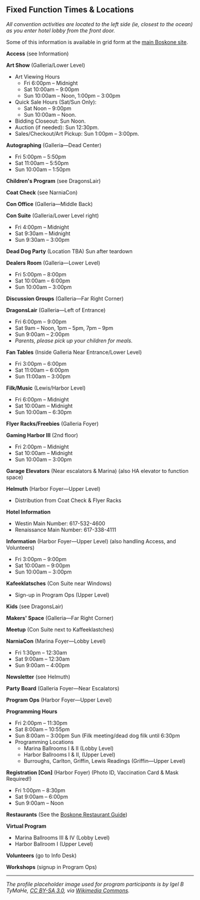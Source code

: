 ## Fixed Function Times & Locations

*All convention activities are located to the left side (ie, closest to the ocean) as you enter hotel lobby from the front door.*

Some of this information is available in grid form at the [main Boskone site](https://boskone.org/program/hours-events/).

**Access** (see Information) 

**Art Show** (Galleria/Lower Level) 
* Art Viewing Hours
  * Fri 6:00pm – Midnight
  * Sat 10:00am – 9:00pm
  * Sun 10:00am – Noon, 1:00pm – 3:00pm 
* Quick Sale Hours (Sat/Sun Only): 
  * Sat Noon – 9:00pm
  * Sun 10:00am – Noon. 
* Bidding Closeout: Sun Noon. 
* Auction (if needed): Sun 12:30pm. 
* Sales/Checkout/Art Pickup: Sun 1:00pm – 3:00pm. 

**Autographing** (Galleria—Dead Center) 
* Fri 5:00pm – 5:50pm
* Sat 11:00am – 5:50pm
* Sun 10:00am – 1:50pm

**Children's Program** (see DragonsLair) 

**Coat Check** (see NarniaCon) 

**Con Office** (Galleria—Middle Back) 

**Con Suite** (Galleria/Lower Level right) 
* Fri 4:00pm – Midnight 
* Sat 9:30am – Midnight 
* Sun 9:30am – 3:00pm

**Dead Dog Party** (Location TBA) Sun after teardown 

**Dealers Room** (Galleria—Lower Level) 
* Fri 5:00pm – 8:00pm
* Sat 10:00am – 6:00pm
* Sun 10:00am – 3:00pm

**Discussion Groups** (Galleria—Far Right Corner) 

**DragonsLair** (Galleria—Left of Entrance) 
* Fri 6:00pm – 9:00pm 
* Sat 9am – Noon, 1pm – 5pm, 7pm – 9pm 
* Sun 9:00am – 2:00pm
* *Parents, please pick up your children for meals.*

**Fan Tables** (Inside Galleria Near Entrance/Lower Level) 
* Fri 3:00pm – 6:00pm
* Sat 11:00am – 6:00pm
* Sun 11:00am – 3:00pm

**Filk/Music** (Lewis/Harbor Level) 
* Fri 6:00pm – Midnight 
* Sat 10:00am – Midnight
* Sun 10:00am – 6:30pm

**Flyer Racks/Freebies** (Galleria Foyer) 

**Gaming Harbor III** (2nd floor) 
* Fri 2:00pm – Midnight 
* Sat 10:00am – Midnight 
* Sun 10:00am –  3:00pm

**Garage Elevators** (Near escalators & Marina) (also HA elevator to function space) 

**Helmuth** (Harbor Foyer—Upper Level) 
* Distribution from Coat Check & Flyer Racks 

**Hotel Information**
* Westin Main Number: 617-532-4600 
* Renaissance Main Number: 617-338-4111

**Information** (Harbor Foyer—Upper Level) (also handling Access, and Volunteers)
* Fri 3:00pm – 9:00pm 
* Sat 10:00am – 9:00pm 
* Sun 10:00am – 3:00pm 

**Kafeeklatsches** (Con Suite near Windows) 
*  Sign-up in Program Ops (Upper Level) 

**Kids** (see DragonsLair) 

**Makers' Space** (Galleria—Far Right Corner) 

**Meetup** (Con Suite next to Kaffeeklastches) 

**NarniaCon** (Marina Foyer—Lobby Level) 
* Fri 1:30pm – 12:30am
* Sat 9:00am – 12:30am
* Sun 9:00am – 4:00pm

**Newsletter** (see Helmuth) 

**Party Board** (Galleria Foyer—Near Escalators) 

**Program Ops** (Harbor Foyer—Upper Level) 

**Programming Hours**
* Fri 2:00pm – 11:30pm
* Sat 8:00am – 10:55pm
* Sun 8:00am – 3:00pm Sun (Filk meeting/dead dog filk until 6:30pm
* Programming Locations 
  *  Marina Ballrooms I & II (Lobby Level) 
  *  Harbor Ballrooms I & II, (Upper Level) 
  *  Burroughs, Carlton, Griffin, Lewis Readings (Griffin—Upper Level) 

**Registration [Con]** (Harbor Foyer) (Photo ID, Vaccination Card & Mask Required!) 
* Fri 1:00pm – 8:30pm
* Sat 9:00am – 6:00pm
* Sun 9:00am – Noon 

**Restaurants** (See the [Boskone Restaurant Guide](https://boskone.org/venue/food/))

**Virtual Program**
* Marina Ballrooms III & IV (Lobby Level) 
* Harbor Ballroom I (Upper Level)

**Volunteers** (go to Info Desk) 

**Workshops** (signup in Program Ops) 


----

*The profile placeholder image used for program participants is by Igel B TyMaHe, [CC BY-SA 3.0](https://creativecommons.org/licenses/by-sa/3.0), via [Wikimedia Commons](https://commons.wikimedia.org/wiki/File:Placeholder_no_text.svg).*
